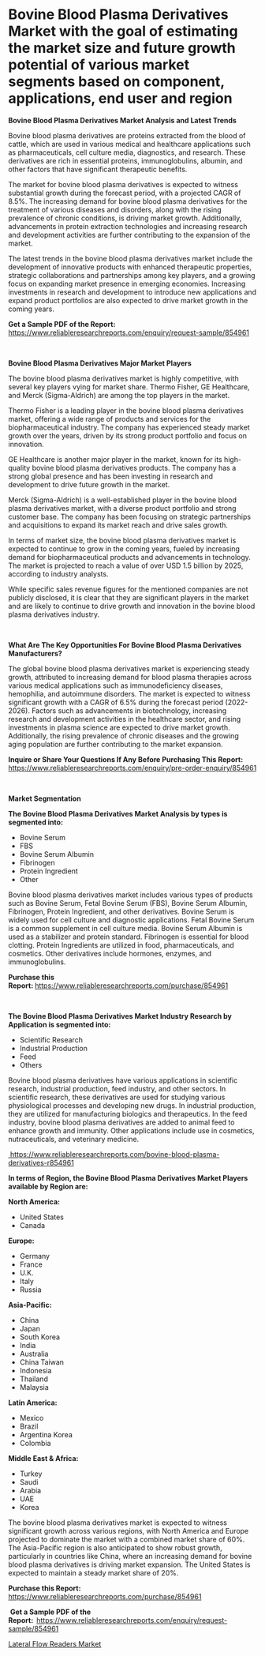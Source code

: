 <p><h1>Bovine Blood Plasma Derivatives Market with the goal of estimating the market size and future growth potential of various market segments based on component, applications, end user and region</h1></p><p><strong>Bovine Blood Plasma Derivatives Market Analysis and Latest Trends</strong></p>
<p><p>Bovine blood plasma derivatives are proteins extracted from the blood of cattle, which are used in various medical and healthcare applications such as pharmaceuticals, cell culture media, diagnostics, and research. These derivatives are rich in essential proteins, immunoglobulins, albumin, and other factors that have significant therapeutic benefits.</p><p>The market for bovine blood plasma derivatives is expected to witness substantial growth during the forecast period, with a projected CAGR of 8.5%. The increasing demand for bovine blood plasma derivatives for the treatment of various diseases and disorders, along with the rising prevalence of chronic conditions, is driving market growth. Additionally, advancements in protein extraction technologies and increasing research and development activities are further contributing to the expansion of the market.</p><p>The latest trends in the bovine blood plasma derivatives market include the development of innovative products with enhanced therapeutic properties, strategic collaborations and partnerships among key players, and a growing focus on expanding market presence in emerging economies. Increasing investments in research and development to introduce new applications and expand product portfolios are also expected to drive market growth in the coming years.</p></p>
<p><strong>Get a Sample PDF of the Report:&nbsp;</strong> <a href="https://www.reliableresearchreports.com/enquiry/request-sample/854961">https://www.reliableresearchreports.com/enquiry/request-sample/854961</a></p>
<p>&nbsp;</p>
<p><strong>Bovine Blood Plasma Derivatives Major Market Players</strong></p>
<p><p>The bovine blood plasma derivatives market is highly competitive, with several key players vying for market share. Thermo Fisher, GE Healthcare, and Merck (Sigma-Aldrich) are among the top players in the market.</p><p>Thermo Fisher is a leading player in the bovine blood plasma derivatives market, offering a wide range of products and services for the biopharmaceutical industry. The company has experienced steady market growth over the years, driven by its strong product portfolio and focus on innovation.</p><p>GE Healthcare is another major player in the market, known for its high-quality bovine blood plasma derivatives products. The company has a strong global presence and has been investing in research and development to drive future growth in the market.</p><p>Merck (Sigma-Aldrich) is a well-established player in the bovine blood plasma derivatives market, with a diverse product portfolio and strong customer base. The company has been focusing on strategic partnerships and acquisitions to expand its market reach and drive sales growth.</p><p>In terms of market size, the bovine blood plasma derivatives market is expected to continue to grow in the coming years, fueled by increasing demand for biopharmaceutical products and advancements in technology. The market is projected to reach a value of over USD 1.5 billion by 2025, according to industry analysts.</p><p>While specific sales revenue figures for the mentioned companies are not publicly disclosed, it is clear that they are significant players in the market and are likely to continue to drive growth and innovation in the bovine blood plasma derivatives industry.</p></p>
<p>&nbsp;</p>
<p><strong>What Are The Key Opportunities For Bovine Blood Plasma Derivatives Manufacturers?</strong></p>
<p><p>The global bovine blood plasma derivatives market is experiencing steady growth, attributed to increasing demand for blood plasma therapies across various medical applications such as immunodeficiency diseases, hemophilia, and autoimmune disorders. The market is expected to witness significant growth with a CAGR of 6.5% during the forecast period (2022-2026). Factors such as advancements in biotechnology, increasing research and development activities in the healthcare sector, and rising investments in plasma science are expected to drive market growth. Additionally, the rising prevalence of chronic diseases and the growing aging population are further contributing to the market expansion.</p></p>
<p><strong>Inquire or Share Your Questions If Any Before Purchasing This Report:</strong> <a href="https://www.reliableresearchreports.com/enquiry/pre-order-enquiry/854961">https://www.reliableresearchreports.com/enquiry/pre-order-enquiry/854961</a></p>
<p>&nbsp;</p>
<p><strong>Market Segmentation</strong></p>
<p><strong>The Bovine Blood Plasma Derivatives Market Analysis by types is segmented into:</strong></p>
<p><ul><li>Bovine Serum</li><li>FBS</li><li>Bovine Serum Albumin</li><li>Fibrinogen</li><li>Protein Ingredient</li><li>Other</li></ul></p>
<p><p>Bovine blood plasma derivatives market includes various types of products such as Bovine Serum, Fetal Bovine Serum (FBS), Bovine Serum Albumin, Fibrinogen, Protein Ingredient, and other derivatives. Bovine Serum is widely used for cell culture and diagnostic applications. Fetal Bovine Serum is a common supplement in cell culture media. Bovine Serum Albumin is used as a stabilizer and protein standard. Fibrinogen is essential for blood clotting. Protein Ingredients are utilized in food, pharmaceuticals, and cosmetics. Other derivatives include hormones, enzymes, and immunoglobulins.</p></p>
<p><strong>Purchase this Report:&nbsp;</strong><a href="https://www.reliableresearchreports.com/purchase/854961">https://www.reliableresearchreports.com/purchase/854961</a></p>
<p>&nbsp;</p>
<p><strong>The Bovine Blood Plasma Derivatives Market Industry Research by Application is segmented into:</strong></p>
<p><ul><li>Scientific Research</li><li>Industrial Production</li><li>Feed</li><li>Others</li></ul></p>
<p><p>Bovine blood plasma derivatives have various applications in scientific research, industrial production, feed industry, and other sectors. In scientific research, these derivatives are used for studying various physiological processes and developing new drugs. In industrial production, they are utilized for manufacturing biologics and therapeutics. In the feed industry, bovine blood plasma derivatives are added to animal feed to enhance growth and immunity. Other applications include use in cosmetics, nutraceuticals, and veterinary medicine.</p></p>
<p><a href="https://www.reliableresearchreports.com/bovine-blood-plasma-derivatives-r854961">&nbsp;https://www.reliableresearchreports.com/bovine-blood-plasma-derivatives-r854961</a></p>
<p><strong>In terms of Region, the Bovine Blood Plasma Derivatives Market Players available by Region are:</strong></p>
<p>
    <p> <strong> North America: </strong>
        <ul>
            <li>United States</li>
            <li>Canada</li>
        </ul>
        </p> 
    <p> <strong> Europe: </strong>
        <ul>
            <li>Germany</li>
            <li>France</li>
            <li>U.K.</li>
            <li>Italy</li>
            <li>Russia</li>
        </ul>
        </p> 
    <p> <strong> Asia-Pacific: </strong>
        <ul>
            <li>China</li>
            <li>Japan</li>
            <li>South Korea</li>
            <li>India</li>
            <li>Australia</li>
            <li>China Taiwan</li>
            <li>Indonesia</li>
            <li>Thailand</li>
            <li>Malaysia</li>
        </ul>
        </p> 
    <p> <strong> Latin America: </strong>
        <ul>
            <li>Mexico</li>
            <li>Brazil</li>
            <li>Argentina Korea</li>
            <li>Colombia</li>
        </ul>
        </p> 
    <p> <strong> Middle East & Africa: </strong>
        <ul>
            <li>Turkey</li>
            <li>Saudi</li>
            <li>Arabia</li>
            <li>UAE</li>
            <li>Korea</li>
        </ul>
    </p>
    </p>
<p><p>The bovine blood plasma derivatives market is expected to witness significant growth across various regions, with North America and Europe projected to dominate the market with a combined market share of 60%. The Asia-Pacific region is also anticipated to show robust growth, particularly in countries like China, where an increasing demand for bovine blood plasma derivatives is driving market expansion. The United States is expected to maintain a steady market share of 20%.</p></p>
<p><strong>Purchase this Report: </strong><a href="https://www.reliableresearchreports.com/purchase/854961">https://www.reliableresearchreports.com/purchase/854961</a></p>
<p>&nbsp;<strong>Get a Sample PDF of the Report:&nbsp;&nbsp;</strong><a href="https://www.reliableresearchreports.com/enquiry/request-sample/854961">https://www.reliableresearchreports.com/enquiry/request-sample/854961</a></p>
<p><strong></strong></p>
<p><p><a href="https://issuu.com/reportprime-2/docs/lateral-flow-readers-market-size-2030.pptx">Lateral Flow Readers Market</a></p></p>